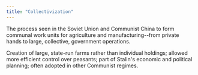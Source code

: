 ```yaml
---
title: "Collectivization"
---
```

The process seen in the Soviet Union and Communist China to form communal work units for agriculture and manufacturing--from private hands to large, collective, government operations.

Creation of large, state-run farms rather than individual holdings; allowed more efficient control over peasants; part of Stalin's economic and political planning; often adopted in other Communist regimes.

